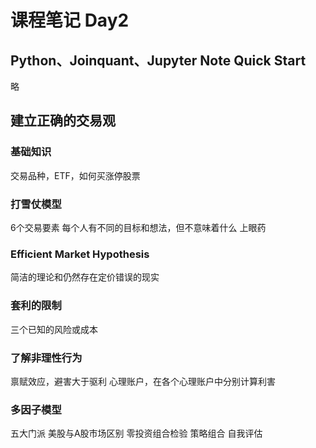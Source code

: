 # 课程笔记 Day2
## Python、Joinquant、Jupyter Note Quick Start
略
## 建立正确的交易观
### 基础知识
交易品种，ETF，如何买涨停股票
### 打雪仗模型
6个交易要素
每个人有不同的目标和想法，但不意味着什么
上眼药
### Efficient Market Hypothesis
简洁的理论和仍然存在定价错误的现实
### 套利的限制
三个已知的风险或成本
### 了解非理性行为
禀赋效应，避害大于驱利
心理账户，在各个心理账户中分别计算利害
### 多因子模型
五大门派
美股与A股市场区别
零投资组合检验
策略组合
自我评估



